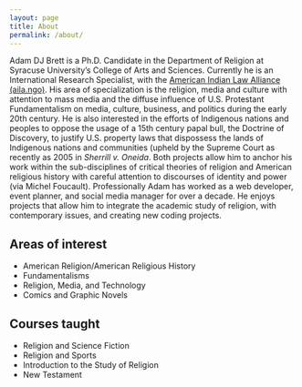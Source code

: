 ```yaml
---
layout: page
title: About
permalink: /about/
---
```



Adam DJ Brett is a Ph.D. Candidate in the Department of Religion at Syracuse University’s College of Arts and Sciences. Currently he is an International Research Specialist, with the [American Indian Law Alliance (aila.ngo)](https://aila.ngo). His area of specialization is the religion, media and culture with attention to mass media and the diffuse influence of U.S. Protestant Fundamentalism on media, culture, business, and politics during the early 20th century. He is also interested in the efforts of Indigenous nations and peoples to oppose the usage of a 15th century papal bull, the Doctrine of Discovery, to justify U.S. property laws that dispossess the lands of Indigenous nations and communities (upheld by the Supreme Court as recently as 2005 in *Sherrill v. Oneida*. Both projects allow him to anchor his work within the sub-disciplines of critical theories of religion and American religious history with careful attention to discourses of identity and power (via Michel Foucault). Professionally Adam has worked as a web developer, event planner, and social media manager for over a decade. He enjoys projects that allow him to integrate the academic study of religion, with contemporary issues, and creating new coding projects.

## Areas of interest
  * American Religion/American Religious History
  * Fundamentalisms
  * Religion, Media, and Technology
  * Comics and Graphic Novels

## Courses taught
  * Religion and Science Fiction
  * Religion and Sports
  * Introduction to the Study of Religion
  * New Testament
